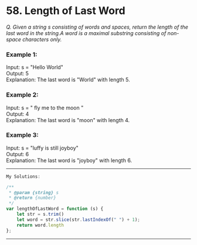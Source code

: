 # 58. Length of Last Word
*Q. Given a string s consisting of words and spaces, return the length of the last word in the string.A word is a maximal substring
 consisting of non-space characters only.*

### Example 1:  
Input: s = "Hello World"  
Output: 5  
Explanation: The last word is "World" with length 5.  

### Example 2:  
Input: s = "   fly me   to   the moon  "  
Output: 4  
Explanation: The last word is "moon" with length 4.  

### Example 3:  
Input: s = "luffy is still joyboy"  
Output: 6  
Explanation: The last word is "joyboy" with length 6.  

----------------------------------------------------------------------------------------------------------------------------
```javascript
My Solutions:

/**
 * @param {string} s
 * @return {number}
 */
var lengthOfLastWord = function (s) {
    let str = s.trim()
    let word = str.slice(str.lastIndexOf(" ") + 1);
    return word.length
};
```
----------------------------------------------------------------------------------------------------------------------------

